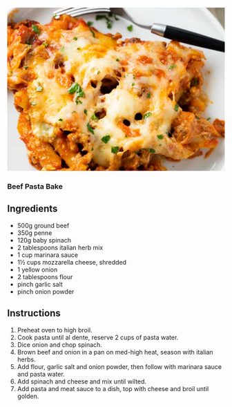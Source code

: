 ![image](/docs/assets/images/recipes/beef_pasta_bake.png)
### Beef Pasta Bake

## Ingredients
* 500g ground beef
* 350g penne
* 120g baby spinach
* 2 tablespoons italian herb mix
* 1 cup marinara sauce
* 1½ cups mozzarella cheese, shredded
* 1 yellow onion
* 2 tablespoons flour
* pinch garlic salt
* pinch onion powder

## Instructions
1. Preheat oven to high broil.
2. Cook pasta until al dente, reserve 2 cups of pasta water.
3. Dice onion and chop spinach.
4. Brown beef and onion in a pan on med-high heat, season with italian herbs.
5. Add flour, garlic salt and onion powder, then follow with marinara sauce and pasta water.
6. Add spinach and cheese and mix until wilted.
6. Add pasta and meat sauce to a dish, top with cheese and broil until golden.